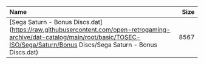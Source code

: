 |Name|Size|
|:---|---:|
|[Sega Saturn - Bonus Discs.dat](https://raw.githubusercontent.com/open-retrogaming-archive/dat-catalog/main/root/basic/TOSEC-ISO/Sega/Saturn/Bonus Discs/Sega Saturn - Bonus Discs.dat)|8567|
